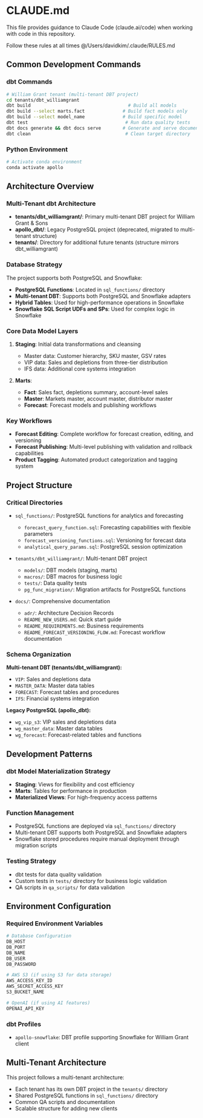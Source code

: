 # CLAUDE.md

This file provides guidance to Claude Code (claude.ai/code) when working with code in this repository.

Follow these rules at all times @/Users/davidkim/.claude/RULES.md

## Common Development Commands

### dbt Commands
```bash
# William Grant tenant (multi-tenant DBT project)
cd tenants/dbt_williamgrant
dbt build                                    # Build all models
dbt build --select marts.fact              # Build fact models only
dbt build --select model_name              # Build specific model
dbt test                                    # Run data quality tests
dbt docs generate && dbt docs serve        # Generate and serve documentation
dbt clean                                   # Clean target directory
```

### Python Environment
```bash
# Activate conda environment
conda activate apollo
```

## Architecture Overview

### Multi-Tenant dbt Architecture
- **tenants/dbt_williamgrant/**: Primary multi-tenant DBT project for William Grant & Sons
- **apollo_dbt/**: Legacy PostgreSQL project (deprecated, migrated to multi-tenant structure)
- **tenants/**: Directory for additional future tenants (structure mirrors dbt_williamgrant)

### Database Strategy
The project supports both PostgreSQL and Snowflake:
- **PostgreSQL Functions**: Located in `sql_functions/` directory
- **Multi-tenant DBT**: Supports both PostgreSQL and Snowflake adapters
- **Hybrid Tables**: Used for high-performance operations in Snowflake
- **Snowflake SQL Script UDFs and SPs**: Used for complex logic in Snowflake

### Core Data Model Layers
1. **Staging**: Initial data transformations and cleansing
   - Master data: Customer hierarchy, SKU master, GSV rates
   - VIP data: Sales and depletions from three-tier distribution
   - IFS data: Additional core systems integration

2. **Marts**: 
   - **Fact**: Sales fact, depletions summary, account-level sales
   - **Master**: Markets master, account master, distributor master
   - **Forecast**: Forecast models and publishing workflows

### Key Workflows
- **Forecast Editing**: Complete workflow for forecast creation, editing, and versioning
- **Forecast Publishing**: Multi-level publishing with validation and rollback capabilities
- **Product Tagging**: Automated product categorization and tagging system

## Project Structure

### Critical Directories
- `sql_functions/`: PostgreSQL functions for analytics and forecasting
  - `forecast_query_function.sql`: Forecasting capabilities with flexible parameters
  - `forecast_versioning_functions.sql`: Versioning for forecast data
  - `analytical_query_params.sql`: PostgreSQL session optimization

- `tenants/dbt_williamgrant/`: Multi-tenant DBT project
  - `models/`: DBT models (staging, marts)
  - `macros/`: DBT macros for business logic
  - `tests/`: Data quality tests
  - `pg_func_migration/`: Migration artifacts for PostgreSQL functions

- `docs/`: Comprehensive documentation
  - `adr/`: Architecture Decision Records
  - `README_NEW_USERS.md`: Quick start guide
  - `README_REQUIREMENTS.md`: Business requirements
  - `README_FORECAST_VERSIONING_FLOW.md`: Forecast workflow documentation

### Schema Organization
**Multi-tenant DBT (tenants/dbt_williamgrant):**
- `VIP`: Sales and depletions data
- `MASTER_DATA`: Master data tables
- `FORECAST`: Forecast tables and procedures
- `IFS`: Financial systems integration

**Legacy PostgreSQL (apollo_dbt):**
- `wg_vip_s3`: VIP sales and depletions data
- `wg_master_data`: Master data tables
- `wg_forecast`: Forecast-related tables and functions

## Development Patterns

### dbt Model Materialization Strategy
- **Staging**: Views for flexibility and cost efficiency
- **Marts**: Tables for performance in production
- **Materialized Views**: For high-frequency access patterns

### Function Management
- PostgreSQL functions are deployed via `sql_functions/` directory
- Multi-tenant DBT supports both PostgreSQL and Snowflake adapters
- Snowflake stored procedures require manual deployment through migration scripts

### Testing Strategy
- dbt tests for data quality validation
- Custom tests in `tests/` directory for business logic validation
- QA scripts in `qa_scripts/` for data validation

## Environment Configuration

### Required Environment Variables
```bash
# Database Configuration
DB_HOST
DB_PORT
DB_NAME
DB_USER
DB_PASSWORD

# AWS S3 (if using S3 for data storage)
AWS_ACCESS_KEY_ID
AWS_SECRET_ACCESS_KEY
S3_BUCKET_NAME

# OpenAI (if using AI features)
OPENAI_API_KEY
```

### dbt Profiles
- `apollo-snowflake`: DBT profile supporting Snowflake for William Grant client

## Multi-Tenant Architecture

This project follows a multi-tenant architecture:
- Each tenant has its own DBT project in the `tenants/` directory
- Shared PostgreSQL functions in `sql_functions/` directory
- Common QA scripts and documentation
- Scalable structure for adding new clients